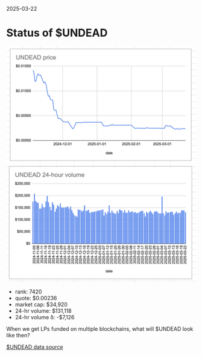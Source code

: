 2025-03-22 

# Status of $UNDEAD 

![$UNDEAD rank](imgs/01a-rank.png) 
![$UNDEAD quote](imgs/01b-quote.png) 
![$UNDEAD market captalization](imgs/01c-cap.png) 
![$UNDEAD 24-hour volume](imgs/01d-vol.png) 

* rank: 7420 
* quote: $0.00236 
* market cap: $34,920 
* 24-hr volume: $131,118 
* 24-hr volume δ: -$7,126 

When we get LPs funded on multiple blockchains, what will $UNDEAD look like then? 

[$UNDEAD data source](https://www.coingecko.com/en/coins/undead-blocks) 


